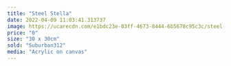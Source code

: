 ```yaml
---
title: "Steel Stella"
date: 2022-04-09 11:03:41.313737
image: https://ucarecdn.com/e1bdc23e-03ff-4673-8444-6b5678c95c3c/steel-stella.jpg
price: "0"
size: "30 x 30cm"
sold: "Suburban312"
media: "Acrylic on canvas"
---
```


